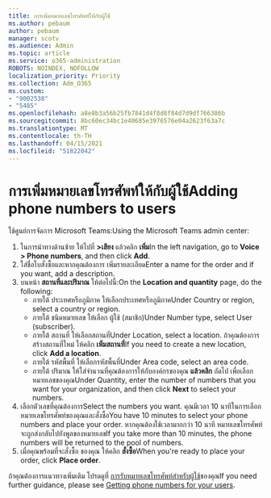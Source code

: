 ```yaml
---
title: การเพิ่มหมายเลขโทรศัพท์ให้กับผู้ใช้
ms.author: pebaum
author: pebaum
manager: scotv
ms.audience: Admin
ms.topic: article
ms.service: o365-administration
ROBOTS: NOINDEX, NOFOLLOW
localization_priority: Priority
ms.collection: Adm_O365
ms.custom:
- "9002538"
- "5485"
ms.openlocfilehash: a8e8b3a56b25fb7841d4f8d8f84d7d9df766386b
ms.sourcegitcommit: 8bc60ec34bc1e40685e3976576e04a2623f63a7c
ms.translationtype: MT
ms.contentlocale: th-TH
ms.lasthandoff: 04/15/2021
ms.locfileid: "51822042"
---
```

# <a name="adding-phone-numbers-to-users"></a><span data-ttu-id="d14a0-102">การเพิ่มหมายเลขโทรศัพท์ให้กับผู้ใช้</span><span class="sxs-lookup"><span data-stu-id="d14a0-102">Adding phone numbers to users</span></span>

<span data-ttu-id="d14a0-103">ใช้ศูนย์การจัดการ Microsoft Teams:</span><span class="sxs-lookup"><span data-stu-id="d14a0-103">Using the Microsoft Teams admin center:</span></span>

1. <span data-ttu-id="d14a0-104">ในการนําทางด้านซ้าย ให้ไปที่ **>เสียง** แล้วคลิก **เพิ่ม**</span><span class="sxs-lookup"><span data-stu-id="d14a0-104">In the left navigation, go to **Voice > Phone numbers**, and then click **Add**.</span></span>
2. <span data-ttu-id="d14a0-105">ใส่ชื่อใบสั่งซื้อและหากคุณต้องการ เพิ่มรายละเอียด</span><span class="sxs-lookup"><span data-stu-id="d14a0-105">Enter a name for the order and if you want, add a description.</span></span>
3. <span data-ttu-id="d14a0-106">บนหน้า **สถานที่และปริมาณ** ให้ต่อไปนี้:</span><span class="sxs-lookup"><span data-stu-id="d14a0-106">On the **Location and quantity** page, do the following:</span></span>
    - <span data-ttu-id="d14a0-107">ภายใต้ ประเทศหรือภูมิภาค ให้เลือกประเทศหรือภูมิภาค</span><span class="sxs-lookup"><span data-stu-id="d14a0-107">Under Country or region, select a country or region.</span></span>
    - <span data-ttu-id="d14a0-108">ภายใต้ ชนิดหมายเลข ให้เลือก ผู้ใช้ (สมาชิก)</span><span class="sxs-lookup"><span data-stu-id="d14a0-108">Under Number type, select User (subscriber).</span></span>
    - <span data-ttu-id="d14a0-109">ภายใต้ สถานที่ ให้เลือกสถานที่</span><span class="sxs-lookup"><span data-stu-id="d14a0-109">Under Location, select a location.</span></span> <span data-ttu-id="d14a0-110">ถ้าคุณต้องการสร้างสถานที่ใหม่ ให้คลิก **เพิ่มสถานที่**</span><span class="sxs-lookup"><span data-stu-id="d14a0-110">If you need to create a new location, click **Add a location**.</span></span>
    - <span data-ttu-id="d14a0-111">ภายใต้ รหัสพื้นที่ ให้เลือกรหัสพื้นที่</span><span class="sxs-lookup"><span data-stu-id="d14a0-111">Under Area code, select an area code.</span></span>
    - <span data-ttu-id="d14a0-112">ภายใต้ ปริมาณ ให้ใส่จํานวนที่คุณต้องการให้กับองค์กรของคุณ **แล้วคลิก** ถัดไป เพื่อเลือกหมายเลขของคุณ</span><span class="sxs-lookup"><span data-stu-id="d14a0-112">Under Quantity, enter the number of numbers that you want for your organization, and then click **Next** to select your numbers.</span></span>
4. <span data-ttu-id="d14a0-113">เลือกตัวเลขที่คุณต้องการ</span><span class="sxs-lookup"><span data-stu-id="d14a0-113">Select the numbers you want.</span></span> <span data-ttu-id="d14a0-114">คุณมีเวลา 10 นาทีในการเลือกหมายเลขโทรศัพท์ของคุณและสั่งซื้อ</span><span class="sxs-lookup"><span data-stu-id="d14a0-114">You have 10 minutes to select your phone numbers and place your order.</span></span> <span data-ttu-id="d14a0-115">หากคุณต้องใช้เวลามากกว่า 10 นาที หมายเลขโทรศัพท์จะถูกส่งกลับไปยังพูลของหมายเลข</span><span class="sxs-lookup"><span data-stu-id="d14a0-115">If you take more than 10 minutes, the phone numbers will be returned to the pool of numbers.</span></span>
5. <span data-ttu-id="d14a0-116">เมื่อคุณพร้อมที่จะสั่งซื้อ ของคุณ ให้คลิก **สั่งซื้อ**</span><span class="sxs-lookup"><span data-stu-id="d14a0-116">When you're ready to place your order, click **Place order**.</span></span>

<span data-ttu-id="d14a0-117">ถ้าคุณต้องการแนวทางเพิ่มเติม โปรดดูที่ [การรับหมายเลขโทรศัพท์สําหรับผู้ใช้](https://docs.microsoft.com/microsoftteams/getting-phone-numbers-for-your-users)ของคุณ</span><span class="sxs-lookup"><span data-stu-id="d14a0-117">If you need further guidance, please see [Getting phone numbers for your users](https://docs.microsoft.com/microsoftteams/getting-phone-numbers-for-your-users).</span></span>
